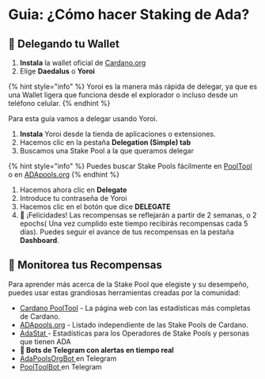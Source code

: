 # Guia: ¿Cómo hacer Staking de Ada?

## 🎊 Delegando tu Wallet

1. **Instala** la wallet oficial de [Cardano.org](https://staking.cardano.org/en/delegation/)
2. Elige **Daedalus** o **Yoroi**

{% hint style="info" %}
Yoroi es la manera más rápida de delegar, ya que es una Wallet ligera que funciona desde el explorador o incluso desde un teléfono celular.
{% endhint %}

Para esta guía vamos a delegar usando Yoroi.

1. **Instala** Yoroi desde la tienda de aplicaciones o extensiones.
2. Hacemos clic en la pestaña **Delegation \(Simple\) tab**
3. Buscamos una Stake Pool a la que queramos delegar

{% hint style="info" %}
Puedes buscar Stake Pools fácilmente en [PoolTool ](https://pooltool.io/) o en [ADApools.org](https://adapools.org/)
{% endhint %}

1. Hacemos ahora clic en **Delegate**
2. Introduce tu contraseña de Yoroi
3. Hacemos clic en el botón que dice **DELEGATE**
4. 🎉 ¡Felicidades! Las recompensas se reflejarán a partir de 2 semanas, o 2 epochs\( Una vez cumplido este tiempo recibirás recompensas cada 5 días\). Puedes seguir el avance de tus recompensas en la pestaña **Dashboard**.

## 🔎 Monitorea tus Recompensas

Para aprender más acerca de la Stake Pool que elegiste y su desempeño, puedes usar estas grandiosas herramientas creadas por la comunidad:

* [Cardano PoolTool](https://pooltool.io/) - La página web con las estadísticas más completas de Cardano.
* [ADApools.org](https://adapools.org) - Listado independiente de las Stake Pools de Cardano.
* [AdaStat ](https://adastat.net/en/)- Estadísticas para los Operadores de Stake Pools y personas que tienen ADA
* **🤖 Bots de Telegram con alertas en tiempo real**
* [AdaPoolsOrgBot ](https://t.me/AdaPoolsOrg_bot) en Telegram
* [PoolToolBot](https://t.me/PoolToolBot)[ ](https://t.me/AdaPoolsOrg_bot) en Telegram

